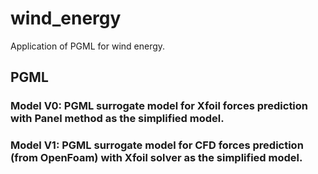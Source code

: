 # wind_energy
Application of PGML for wind energy.

## PGML
### Model V0: PGML surrogate model for Xfoil forces prediction with Panel method as the simplified model.
### Model V1: PGML surrogate model for CFD forces prediction (from OpenFoam) with Xfoil solver as the simplified model.

